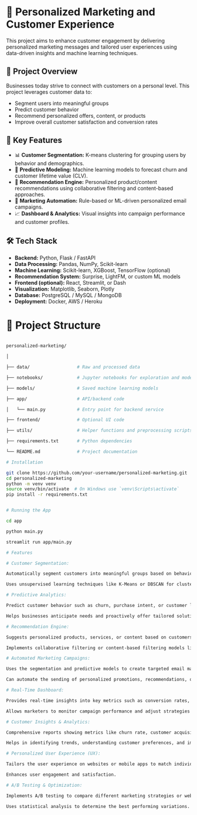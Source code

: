 # 🎯 Personalized Marketing and Customer Experience

This project aims to enhance customer engagement by delivering personalized marketing messages and tailored user experiences using data-driven insights and machine learning techniques.

## 📌 Project Overview

Businesses today strive to connect with customers on a personal level. This project leverages customer data to:
- Segment users into meaningful groups
- Predict customer behavior
- Recommend personalized offers, content, or products
- Improve overall customer satisfaction and conversion rates

## 🚀 Key Features

- 📊 **Customer Segmentation:** K-means clustering for grouping users by behavior and demographics.
- 🧠 **Predictive Modeling:** Machine learning models to forecast churn and customer lifetime value (CLV).
- 🎁 **Recommendation Engine:** Personalized product/content recommendations using collaborative filtering and content-based approaches.
- 📩 **Marketing Automation:** Rule-based or ML-driven personalized email campaigns.
- 📈 **Dashboard & Analytics:** Visual insights into campaign performance and customer profiles.

## 🛠️ Tech Stack

- **Backend:** Python, Flask / FastAPI
- **Data Processing:** Pandas, NumPy, Scikit-learn
- **Machine Learning:** Scikit-learn, XGBoost, TensorFlow (optional)
- **Recommendation System:** Surprise, LightFM, or custom ML models
- **Frontend (optional):** React, Streamlit, or Dash
- **Visualization:** Matplotlib, Seaborn, Plotly
- **Database:** PostgreSQL / MySQL / MongoDB
- **Deployment:** Docker, AWS / Heroku

# 📂 Project Structure

```bash

personalized-marketing/

│

├── data/                  # Raw and processed data

├── notebooks/             # Jupyter notebooks for exploration and modeling

├── models/                # Saved machine learning models

├── app/                   # API/backend code

│   └── main.py            # Entry point for backend service

├── frontend/              # Optional UI code

├── utils/                 # Helper functions and preprocessing scripts

├── requirements.txt       # Python dependencies

└── README.md              # Project documentation

# Installation

git clone https://github.com/your-username/personalized-marketing.git
cd personalized-marketing
python -m venv venv
source venv/bin/activate  # On Windows use `venv\Scripts\activate`
pip install -r requirements.txt


# Running the App

cd app

python main.py

streamlit run app/main.py

# Features

# Customer Segmentation:

Automatically segment customers into meaningful groups based on behavior and demographics (e.g., age, location, purchasing behavior).

Uses unsupervised learning techniques like K-Means or DBSCAN for clustering.

# Predictive Analytics:

Predict customer behavior such as churn, purchase intent, or customer lifetime value (CLV) using machine learning models (e.g., Logistic Regression, XGBoost, Random Forest).

Helps businesses anticipate needs and proactively offer tailored solutions.

# Recommendation Engine:

Suggests personalized products, services, or content based on customers’ previous interactions, preferences, and behaviors.

Implements collaborative filtering or content-based filtering models like Matrix Factorization or K-Nearest Neighbors (KNN).

# Automated Marketing Campaigns:

Uses the segmentation and predictive models to create targeted email marketing campaigns that are customized to each segment.

Can automate the sending of personalized promotions, recommendations, or content.

# Real-Time Dashboard:

Provides real-time insights into key metrics such as conversion rates, click-through rates (CTR), and customer satisfaction.

Allows marketers to monitor campaign performance and adjust strategies dynamically.

# Customer Insights & Analytics:

Comprehensive reports showing metrics like churn rate, customer acquisition cost (CAC), and lifetime value (LTV).

Helps in identifying trends, understanding customer preferences, and improving decision-making.

# Personalized User Experience (UX):

Tailors the user experience on websites or mobile apps to match individual customer preferences (e.g., customized product recommendations, offers).

Enhances user engagement and satisfaction.

# A/B Testing & Optimization:

Implements A/B testing to compare different marketing strategies or website layouts.

Uses statistical analysis to determine the best performing variations.
